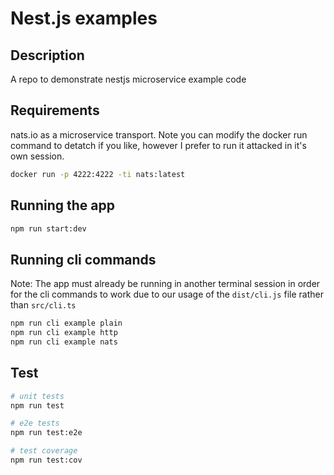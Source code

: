 # Nest.js examples

## Description

A repo to demonstrate nestjs microservice example code

## Requirements

nats.io as a microservice transport.  Note you can modify the docker run command to detatch if you like, however I prefer to run it attacked in it's own session.

```bash
docker run -p 4222:4222 -ti nats:latest
```

## Running the app

```bash
npm run start:dev
```

## Running cli commands

Note: The app must already be running in another terminal session in order for the cli commands to work due to our usage of the `dist/cli.js` file rather than `src/cli.ts`

```bash
npm run cli example plain
npm run cli example http
npm run cli example nats
```

## Test

```bash
# unit tests
npm run test

# e2e tests
npm run test:e2e

# test coverage
npm run test:cov
```
